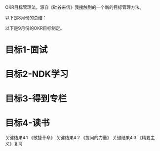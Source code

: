 OKR目标管理法，源自《硅谷来信》我接触到的一个新的目标管理方法。

以下是8月份的总结：



以下是9月份的OKR目标制定。

# 目标1-面试



# 目标2-NDK学习


# 目标3-得到专栏

# 目标4-读书

关键结果4.1 《敏捷革命》
关键结果4.2 《提问的力量》
关键结果4.3  《精要主义》复习


